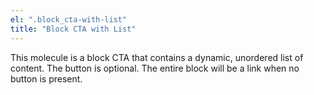 ```yaml
---
el: ".block_cta-with-list"
title: "Block CTA with List"
---
```


This molecule is a block CTA that contains a dynamic, unordered list of content. The button is optional. The entire block will be a link when no button is present.